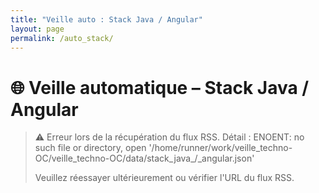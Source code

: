 ```yaml
---
title: "Veille auto : Stack Java / Angular"
layout: page
permalink: /auto_stack/
---
```


# <span>🌐</span> Veille automatique – Stack Java / Angular

> ⚠️ Erreur lors de la récupération du flux RSS.
> Détail : ENOENT: no such file or directory, open '/home/runner/work/veille_techno-OC/veille_techno-OC/data/stack_java_/_angular.json'
> 
> Veuillez réessayer ultérieurement ou vérifier l'URL du flux RSS.
